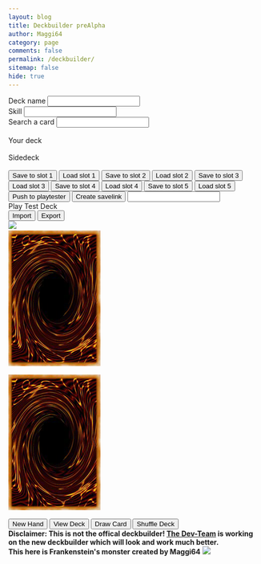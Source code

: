 ```yaml
---
layout: blog
title: Deckbuilder preAlpha
author: Maggi64
category: page
comments: false
permalink: /deckbuilder/
sitemap: false
hide: true
---
```

<div class="section">
    <div class="row">
        <div class="col-sm-6 left-side">
            <div class="form-group">
                <label for="name">Deck name</label>
                <input type="text" class="form-control" id="name" name="fields[name]">
            </div>
            <div class="form-group">
                <label for="skill">Skill</label>
                <input type="text" class="form-control" id="skill" name="fields[skill]">
            </div>
            <div class="form-group">
                <label>Search a card</label>
                <input type="text" class="form-control" data-bind="textInput: searchTerm">
                <div id="deck" class="card-search">
                    <div id="cards" data-bind="foreach: filteredCards">
                        <div class="item" data-bind="attr: {'data-name': name}">
                            <a><img class="DBcards" data-bind="attr: { src: $root.GetCardUrl(name), alt:name }"></a> 
                        </div>
                    </div>
                </div>
            </div>
        </div>
        <div class="col-sm-6 right-side">
            <div class="form-group">
                <label>Your deck</label>
                <div id="deck-container">
                    <div id="deck" class="deckbuilder_deck">
                        <div id="cards" data-bind="foreach: selectedMainCards().sort(SortDeck)">
                            <div class="item" data-bind="attr: {'data-name': name, 'data-number': number}">
                                <a><img class="DBcards dcards" name="cardPopup" data-bind="attr: { src: $root.GetCardUrl(name), alt:name }"></a>
                            </div>
                        </div>
                    </div>
                    <label>Sidedeck</label>
                    <div id="deck" class="extra-deck">
                        <div id="cards" data-bind="foreach: selectedExtraCards().sort(SortDeck)">
                            <div class="item" data-bind="attr: {'data-name': name, 'data-number': number}">
                                <a><img class="DBcards dcards" name="cardPopup" data-bind="attr: { src: $root.GetCardUrl(name), alt:name }"></a>
                            </div>
                        </div>
                    </div>
                </div>
            </div>
        </div>
        <!--<div class="form-group col-sm-12">
            <label for="notes">Notes</label>
            <textarea class="form-control" id="notes" name="fields[notes]" rows="3"></textarea>
        </div>-->
    </div>
    <button type="button" onclick="savedeck(1)" class="btn btn-info">Save to slot 1</button>
    <button type="button" onclick="loaddeck(1)" class="btn btn-secondary">Load slot 1</button>
    <button type="button" onclick="savedeck(2)" class="btn btn-info">Save to slot 2</button>
    <button type="button" onclick="loaddeck(2)" class="btn btn-secondary">Load slot 2</button>
    <button type="button" onclick="savedeck(3)" class="btn btn-info">Save to slot 3</button>
    <button type="button" onclick="loaddeck(3)" class="btn btn-secondary">Load slot 3</button>
    <button type="button" onclick="savedeck(4)" class="btn btn-info">Save to slot 4</button>
    <button type="button" onclick="loaddeck(4)" class="btn btn-secondary">Load slot 4</button>
    <button type="button" onclick="savedeck(5)" class="btn btn-info">Save to slot 5</button>
    <button type="button" onclick="loaddeck(5)" class="btn btn-secondary">Load slot 5</button>
    <br>
    <button type="button" onclick="pushToPlaytester()" class="btn btn-success">Push to playtester</button>
    <button type="button" onclick="saveDeckOnline()" class="btn btn-success">Create savelink</button>
    <input type="text" class="form-control" id="decklink" readonly>
    <div class="text-center">
        <a style='margin: 1rem 0;' id="play" class='btn btn-success' role='button'><i class='fa fa-play-circle' aria-hidden='true'></i> Play Test Deck</a>
        <div id="playtest" title="Playtest Beta">
            <div class="game-board">
                <div class="actions">
                    <input type="button" value="Import" id="import" class="btn btn-outline-primary onlyDesktopBtn">
                    <input type="button" value="Export" id="export" class="btn btn-outline-primary onlyDesktopBtn">                    
                    <div class="tools">
                        <img src="https://i.imgur.com/BYD9LdN.png" class="token"/>
                        <img src="https://i.imgur.com/1AJdr5l.png" alt="" class="coin">
                        <img src="https://i.imgur.com/oPHhyyo.png" alt="" class="dice">
                        <div style="display:inline-block"><span id="results"><img src="data:image/png;base64,iVBORw0KGgoAAAANSUhEUgAAADwAAAABCAQAAAAoEQWKAAAADElEQVR42mNkGCAAAADyAAKG+BtxAAAAAElFTkSuQmCC"></span></div>
                    </div>
                </div>
                <div id="deckmenu" title="Cards in Deck"></div>
                <div class="testcard-slot-row" id="field">
                    <div class="testcard-slot"></div>
                    <div class="testcard-slot"></div>
                    <div class="testcard-slot" id="center-m-z"></div>
                    <div class="testcard-slot"></div>
                    <div class="testcard-slot" id="graveyard"></div>
                </div>
                <div class="testcard-slot-row">
                    <div class="testcard-slot"><img src="/img/assets/card-back.png" id="playerextradeck" />
                        <div id="deckcount"><p></p></div>
                    </div>
                    <div class="testcard-slot"></div>
                    <div class="testcard-slot"></div>
                    <div class="testcard-slot"></div>
                    <div class="testcard-slot"><img src="/img/assets/card-back.png" id="playerdeck" />
                        <div id="deckcount"><p></p></div>
                    </div>
                </div>
                <div id="hand">
                    <div class="game-board"></div>
                </div>
                <div class="actions">
                    <input type="button" value="New Hand" id="new" class="btn btn-outline-primary">
                    <input type="button" value="View Deck" id="view" class="btn btn-outline-primary">
                    <input type="button" value="Draw Card" id="deal" class="btn btn-outline-primary">
                    <input type="button" value="Shuffle Deck" id="shuffle" class="btn btn-outline-primary">
                </div>
                <div class="export" title="Export Code"></div>
                <div class="import" title="Import Code"></div>
            </div>          
        </div>
    </div>
    <b>Disclaimer: This is not the offical deckbuilder! <a href="/the-dev-team">The Dev-Team</a> is working on the new deckbuilder which will look and work much better. <br>This here is Frankenstein's monster created by Maggi64</b> <img src="https://cdn.frankerfacez.com/emoticon/236895/1">
</div>
